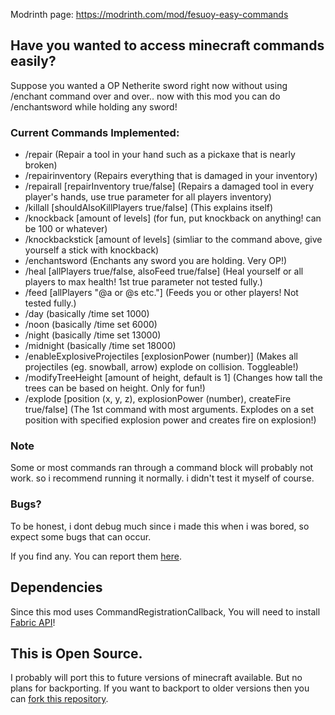 Modrinth page: https://modrinth.com/mod/fesuoy-easy-commands

## Have you wanted to access minecraft commands easily? 

Suppose you wanted a OP Netherite sword right now without using /enchant command over and over.. now with this mod you can do /enchantsword while holding any sword!

### Current Commands Implemented:

- /repair (Repair a tool in your hand such as a pickaxe that is nearly broken)
- /repairinventory (Repairs everything that is damaged in your inventory)
- /repairall [repairInventory true/false] (Repairs a damaged tool in every player's hands, use true parameter for all players inventory)
- /killall [shouldAlsoKillPlayers true/false] (This explains itself)
- /knockback [amount of levels] (for fun, put knockback on anything! can be 100 or whatever)
- /knockbackstick [amount of levels] (simliar to the command above, give yourself a stick with knockback)
- /enchantsword (Enchants any sword you are holding. Very OP!)
- /heal [allPlayers true/false, alsoFeed true/false] (Heal yourself or all players to max health! 1st true parameter not tested fully.)
- /feed [allPlayers "@a or @s etc."] (Feeds you or other players! Not tested fully.)
- /day (basically /time set 1000)
- /noon (basically /time set 6000)
- /night (basically /time set 13000)
- /midnight (basically /time set 18000)
- /enableExplosiveProjectiles [explosionPower (number)] (Makes all projectiles (eg. snowball, arrow) explode on collision. Toggleable!)
- /modifyTreeHeight [amount of height, default is 1] (Changes how tall the trees can be based on height. Only for fun!)
- /explode [position (x, y, z), explosionPower (number), createFire true/false] (The 1st command with most arguments. Explodes on a set position with specified explosion power and creates fire on explosion!)

### Note
Some or most commands ran through a command block will probably not work. so i recommend running it normally. i didn't test it myself of course.

### Bugs?
To be honest, i dont debug much since i made this when i was bored, so expect some bugs that can occur.

If you find any. You can report them [here](https://github.com/Fesuoy1/Easy-Commands-1.20.X/issues).

## Dependencies
Since this mod uses CommandRegistrationCallback, You will need to install [Fabric API](https://modrinth.com/mod/fabric-api)!

## This is Open Source.
I probably will port this to future versions of minecraft available. But no plans for backporting. If you want to backport to older versions then you can [fork this repository](https://github.com/Fesuoy1/Easy-Commands-1.20.X/fork).
